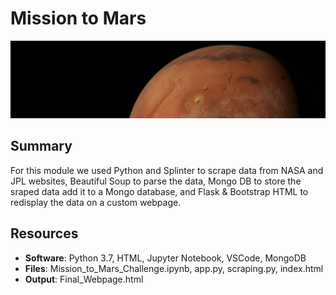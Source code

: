 # Mission to Mars
![mars.png](https://github.com/Brooks2210/Mission-to-Mars/blob/main/mars.png)
## Summary
For this module we used Python and Splinter to scrape data from NASA and JPL websites, Beautiful Soup to parse the data, Mongo DB to store the sraped data add it to a Mongo database, and Flask & Bootstrap HTML to redisplay the data on a custom webpage. 

## Resources
- **Software**: Python 3.7, HTML, Jupyter Notebook, VSCode, MongoDB<br/>
- **Files**: Mission_to_Mars_Challenge.ipynb, app.py, scraping.py, index.html<br/>
- **Output**: Final_Webpage.html
